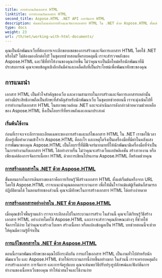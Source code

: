 ```yaml
---
title: การทำงานกับเอกสาร HTML
linktitle: การทำงานกับเอกสาร HTML
second_title: Aspose.HTML .NET API การจัดการ HTML
description: ค้นพบโลกแห่งการสร้างและจัดการเอกสาร HTML ใน .NET ด้วย Aspose.HTML ตั้งแต่การสร้างเอกสารง่ายๆ ไปจนถึงการแก้ไขเชิงลึก
type: docs
weight: 23
url: /th/net/working-with-html-documents/
---
```


คุณเป็นนักพัฒนาเว็บที่ต้องการเจาะลึกขอบเขตของการสร้างและจัดการเอกสาร HTML โดยใช้ .NET หรือไม่? ไม่ต้องมองอีกต่อไป! ในชุดบทช่วยสอนที่ครอบคลุมนี้ เราจะสำรวจพลังของ Aspose.HTML และวิธีที่ทำให้งานของคุณง่ายขึ้น ไม่ว่าคุณจะเป็นมือใหม่หรือนักพัฒนาที่มีประสบการณ์ คุณจะพบข้อมูลเชิงลึกอันมีค่าและเคล็ดลับที่เป็นประโยชน์เพื่อพัฒนาทักษะของคุณ

## การแนะนำ

เอกสาร HTML เป็นหัวใจสำคัญของเว็บ และความสามารถในการสร้างและจัดการเอกสารเหล่านั้นอย่างมีประสิทธิภาพถือเป็นทักษะที่สำคัญสำหรับนักพัฒนาเว็บ ในชุดบทช่วยสอนนี้ เราจะมุ่งเน้นไปที่การทำงานกับเอกสาร HTML ในสภาพแวดล้อม .NET และจะดำเนินการดังกล่าวด้วยความช่วยเหลือของ Aspose.HTML ซึ่งเป็นไลบรารีที่ทรงพลังและอเนกประสงค์

### เริ่มต้นใช้งาน

ก่อนที่เราจะเจาะลึกรายละเอียดเฉพาะของการสร้างและแก้ไขเอกสาร HTML ใน .NET เราขอใช้เวลาสักครู่เพื่อทำความเข้าใจว่า Aspose.HTML คืออะไร และเหตุใดจึงเป็นเครื่องมือที่มีค่าในคลังแสงการพัฒนาของคุณ Aspose.HTML เป็นไลบรารี่ที่มีฟีเจอร์มากมายที่ให้นักพัฒนามีเครื่องมือที่จำเป็นในการทำงานกับเอกสาร HTML ได้อย่างราบรื่น ไม่ว่าคุณจะสร้างเว็บแอปพลิเคชัน สร้างรายงาน หรือเพียงแค่ต้องการจัดการเนื้อหา HTML ด้วยการเขียนโปรแกรม Aspose.HTML ก็พร้อมช่วยคุณ

### [การสร้างเอกสารใน .NET ด้วย Aspose.HTML](./creating-a-document/)

ขั้นตอนแรกในการเดินทางของเราคือการเรียนรู้วิธีสร้างเอกสาร HTML ตั้งแต่เริ่มต้นหรือจาก URL โดยใช้ Aspose.HTML เราจะแนะนำคุณตลอดกระบวนการ เพื่อให้มั่นใจว่าแม้แต่ผู้เริ่มต้นก็สามารถปฏิบัติตามได้ ในตอนท้ายของส่วนนี้ คุณจะมีทักษะในการสร้างเอกสาร HTML ได้อย่างง่ายดาย

### [การสร้างเอกสารอย่างง่ายใน .NET ด้วย Aspose.HTML](./creating-a-simple-document/)

เมื่อคุณเข้าใจพื้นฐานแล้ว เราจะเจาะลึกลงไปในกระบวนการสร้าง ในส่วนนี้ คุณจะได้เรียนรู้วิธีสร้างเอกสาร HTML อย่างง่ายโดยใช้ Aspose.HTML และเราจะสำรวจคุณลักษณะต่างๆ ที่ช่วยให้จัดการได้ง่าย ไม่ว่าคุณจะสร้างเว็บเพจ สร้างเนื้อหา หรือแปลงข้อมูลเป็น HTML บทช่วยสอนนี้จะช่วยให้คุณมีความรู้ที่จำเป็น

### [การแก้ไขเอกสารใน .NET ด้วย Aspose.HTML](./editing-a-document/)

ตอนนี้เรามาพัฒนาทักษะของคุณไปอีกระดับกัน การแก้ไขเอกสาร HTML เป็นงานทั่วไปสำหรับนักพัฒนาเว็บ และ Aspose.HTML ช่วยให้กระบวนการนี้ง่ายขึ้นอย่างมาก ในส่วนนี้ เราจะครอบคลุมถึงการสร้างเอกสาร การจัดการ และการจัดรูปแบบ คุณจะค้นพบวิธีปรับปรุงรูปลักษณ์และฟังก์ชันการทำงานของเนื้อหาเว็บของคุณ ทำให้น่าสนใจและใช้งานง่าย
